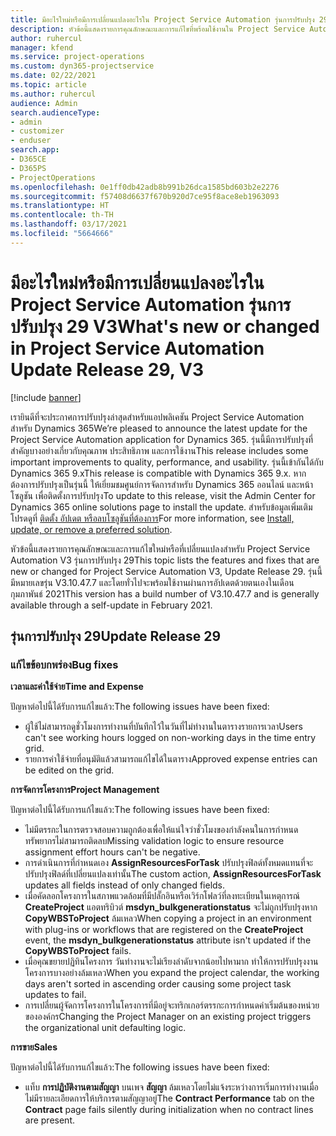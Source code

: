 ```yaml
---
title: มีอะไรใหม่หรือมีการเปลี่ยนแปลงอะไรใน Project Service Automation รุ่นการปรับปรุง 29 V3
description: หัวข้อนี้แสดงรายการคุณลักษณะและการแก้ไขที่พร้อมใช้งานใน Project Service Automation รุ่นการปรับปรุง 29 V3
author: ruhercul
manager: kfend
ms.service: project-operations
ms.custom: dyn365-projectservice
ms.date: 02/22/2021
ms.topic: article
ms.author: ruhercul
audience: Admin
search.audienceType:
- admin
- customizer
- enduser
search.app:
- D365CE
- D365PS
- ProjectOperations
ms.openlocfilehash: 0e1ff0db42adb8b991b26dca1585bd603b2e2276
ms.sourcegitcommit: f57408d6637f670b920d7ce95f8ace8eb1963093
ms.translationtype: HT
ms.contentlocale: th-TH
ms.lasthandoff: 03/17/2021
ms.locfileid: "5664666"
---
```

# <a name="whats-new-or-changed-in-project-service-automation-update-release-29-v3"></a><span data-ttu-id="d0f17-103">มีอะไรใหม่หรือมีการเปลี่ยนแปลงอะไรใน Project Service Automation รุ่นการปรับปรุง 29 V3</span><span class="sxs-lookup"><span data-stu-id="d0f17-103">What's new or changed in Project Service Automation Update Release 29, V3</span></span>

[!include [banner](../includes/psa-now-project-operations.md)]

<span data-ttu-id="d0f17-104">เรายินดีที่จะประกาศการปรับปรุงล่าสุดสำหรับแอปพลิเคชัน Project Service Automation สำหรับ Dynamics 365</span><span class="sxs-lookup"><span data-stu-id="d0f17-104">We’re pleased to announce the latest update for the Project Service Automation application for Dynamics 365.</span></span> <span data-ttu-id="d0f17-105">รุ่นนี้มีการปรับปรุงที่สำคัญบางอย่างเกี่ยวกับคุณภาพ ประสิทธิภาพ และการใช้งาน</span><span class="sxs-lookup"><span data-stu-id="d0f17-105">This release includes some important improvements to quality, performance, and usability.</span></span> <span data-ttu-id="d0f17-106">รุ่นนี้เข้ากันได้กับ Dynamics 365 9.x</span><span class="sxs-lookup"><span data-stu-id="d0f17-106">This release is compatible with Dynamics 365 9.x.</span></span> <span data-ttu-id="d0f17-107">หากต้องการปรับปรุงเป็นรุ่นนี้ ให้เยี่ยมชมศูนย์การจัดการสำหรับ Dynamics 365 ออนไลน์ และหน้าโซลูชัน เพื่อติดตั้งการปรับปรุง</span><span class="sxs-lookup"><span data-stu-id="d0f17-107">To update to this release, visit the Admin Center for Dynamics 365 online solutions page to install the update.</span></span> <span data-ttu-id="d0f17-108">สำหรับข้อมูลเพิ่มเติม โปรดดูที่ [ติดตั้ง อัปเดต หรือลบโซลูชันที่ต้องการ](https://docs.microsoft.com/power-platform/admin/install-remove-preferred-solution)</span><span class="sxs-lookup"><span data-stu-id="d0f17-108">For more information, see [Install, update, or remove a preferred solution](https://docs.microsoft.com/power-platform/admin/install-remove-preferred-solution).</span></span>

<span data-ttu-id="d0f17-109">หัวข้อนี้แสดงรายการคุณลักษณะและการแก้ไขใหม่หรือที่เปลี่ยนแปลงสำหรับ Project Service Automation V3 รุ่นการปรับปรุง 29</span><span class="sxs-lookup"><span data-stu-id="d0f17-109">This topic lists the features and fixes that are new or changed for Project Service Automation V3, Update Release 29.</span></span> <span data-ttu-id="d0f17-110">รุ่นนี้มีหมายเลขรุ่น V3.10.47.7 และโดยทั่วไปจะพร้อมใช้งานผ่านการอัปเดตด้วยตนเองในเดือนกุมภาพันธ์ 2021</span><span class="sxs-lookup"><span data-stu-id="d0f17-110">This version has a build number of V3.10.47.7 and is generally available through a self-update in February 2021.</span></span>

## <a name="update-release-29"></a><span data-ttu-id="d0f17-111">รุ่นการปรับปรุง 29</span><span class="sxs-lookup"><span data-stu-id="d0f17-111">Update Release 29</span></span>

### <a name="bug-fixes"></a><span data-ttu-id="d0f17-112">แก้ไขข้อบกพร่อง</span><span class="sxs-lookup"><span data-stu-id="d0f17-112">Bug fixes</span></span>

<span data-ttu-id="d0f17-113">**เวลาและค่าใช้จ่าย**</span><span class="sxs-lookup"><span data-stu-id="d0f17-113">**Time and Expense**</span></span>

<span data-ttu-id="d0f17-114">ปัญหาต่อไปนี้ได้รับการแก้ไขแล้ว:</span><span class="sxs-lookup"><span data-stu-id="d0f17-114">The following issues have been fixed:</span></span>

- <span data-ttu-id="d0f17-115">ผู้ใช้ไม่สามารถดูชั่วโมงการทำงานที่บันทึกไว้ในวันที่ไม่ทำงานในตารางรายการเวลา</span><span class="sxs-lookup"><span data-stu-id="d0f17-115">Users can't see working hours logged on non-working days in the time entry grid.</span></span>
- <span data-ttu-id="d0f17-116">รายการค่าใช้จ่ายที่อนุมัติแล้วสามารถแก้ไขได้ในตาราง</span><span class="sxs-lookup"><span data-stu-id="d0f17-116">Approved expense entries can be edited on the grid.</span></span>

<span data-ttu-id="d0f17-117">**การจัดการโครงการ**</span><span class="sxs-lookup"><span data-stu-id="d0f17-117">**Project Management**</span></span>

<span data-ttu-id="d0f17-118">ปัญหาต่อไปนี้ได้รับการแก้ไขแล้ว:</span><span class="sxs-lookup"><span data-stu-id="d0f17-118">The following issues have been fixed:</span></span>

- <span data-ttu-id="d0f17-119">ไม่มีตรรกะในการตรวจสอบความถูกต้องเพื่อให้แน่ใจว่าชั่วโมงของกำลังคนในการกำหนดทรัพยากรไม่สามารถติดลบ</span><span class="sxs-lookup"><span data-stu-id="d0f17-119">Missing validation logic to ensure resource assignment effort hours can't be negative.</span></span>
- <span data-ttu-id="d0f17-120">การดำเนินการที่กำหนดเอง **AssignResourcesForTask** ปรับปรุงฟิลด์ทั้งหมดแทนที่จะปรับปรุงฟิลด์ที่เปลี่ยนแปลงเท่านั้น</span><span class="sxs-lookup"><span data-stu-id="d0f17-120">The custom action, **AssignResourcesForTask** updates all fields instead of only changed fields.</span></span>
- <span data-ttu-id="d0f17-121">เมื่อคัดลอกโครงการในสภาพแวดล้อมที่มีปลั๊กอินหรือเวิร์กโฟลว์ที่ลงทะเบียนในเหตุการณ์ **CreateProject** แอตทริบิวต์ **msdyn_bulkgenerationstatus** จะไม่ถูกปรับปรุงหาก **CopyWBSToProject** ล้มเหลว</span><span class="sxs-lookup"><span data-stu-id="d0f17-121">When copying a project in an environment with plug-ins or workflows that are registered on the **CreateProject** event, the **msdyn_bulkgenerationstatus** attribute isn't updated if the **CopyWBSToProject** fails.</span></span>
- <span data-ttu-id="d0f17-122">เมื่อคุณขยายปฏิทินโครงการ วันทำงานจะไม่เรียงลำดับจากน้อยไปหามาก ทำให้การปรับปรุงงานโครงการบางอย่างล้มเหลว</span><span class="sxs-lookup"><span data-stu-id="d0f17-122">When you expand the project calendar, the working days aren't sorted in ascending order causing some project task updates to fail.</span></span>
- <span data-ttu-id="d0f17-123">การเปลี่ยนผู้จัดการโครงการในโครงการที่มีอยู่จะทริกเกอร์ตรรกะการกำหนดค่าเริ่มต้นของหน่วยขององค์กร</span><span class="sxs-lookup"><span data-stu-id="d0f17-123">Changing the Project Manager on an existing project triggers the organizational unit defaulting logic.</span></span>

<span data-ttu-id="d0f17-124">**การขาย**</span><span class="sxs-lookup"><span data-stu-id="d0f17-124">**Sales**</span></span>

<span data-ttu-id="d0f17-125">ปัญหาต่อไปนี้ได้รับการแก้ไขแล้ว:</span><span class="sxs-lookup"><span data-stu-id="d0f17-125">The following issues have been fixed:</span></span>

- <span data-ttu-id="d0f17-126">แท็บ **การปฏิบัติงานตามสัญญา** บนเพจ **สัญญา** ล้มเหลวโดยไม่แจ้งระหว่างการเริ่มการทำงานเมื่อไม่มีรายละเอียดการให้บริการตามสัญญาอยู่</span><span class="sxs-lookup"><span data-stu-id="d0f17-126">The **Contract Performance** tab on the **Contract** page fails silently during initialization when no contract lines are present.</span></span>
